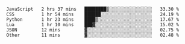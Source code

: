 
<!--START_SECTION:waka-->

```text
JavaScript   2 hrs 37 mins   ████████▒░░░░░░░░░░░░░░░░   33.30 %
CSS          1 hr 54 mins    ██████░░░░░░░░░░░░░░░░░░░   24.19 %
Python       1 hr 23 mins    ████▒░░░░░░░░░░░░░░░░░░░░   17.67 %
Lua          1 hr 10 mins    ███▓░░░░░░░░░░░░░░░░░░░░░   15.02 %
JSON         12 mins         ▓░░░░░░░░░░░░░░░░░░░░░░░░   02.75 %
Other        11 mins         ▓░░░░░░░░░░░░░░░░░░░░░░░░   02.48 %
```

<!--END_SECTION:waka-->

<!--unk0e-ctrlmd-blitzh-->
